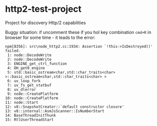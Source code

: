 # http2-test-project
Project for discovery Http/2 capabilities

Buggy situation:
if uncomment these if you hol key combination ```cmd+R``` in browser for some time - it leads to the error:

```
npm[8356]: src\node_http2.cc:1934: Assertion `!this->IsDestroyed()' failed.
 1: node::DecodeWrite
 2: node::DecodeWrite
 3: ENGINE_get_ctrl_function
 4: DH_get0_engine
 5: std::basic_ostream<char,std::char_traits<char> >::basic_ostream<char,std::char_traits<char> >
 6: uv_loop_fork
 7: uv_fs_get_statbuf
 8: uv_dlerror
 9: node::CreatePlatform
10: node::CreatePlatform
11: node::Start
12: v8::SnapshotCreator::`default constructor closure'
13: v8::internal::AsmJsScanner::IsNumberStart
14: BaseThreadInitThunk
15: RtlUserThreadStart
```
